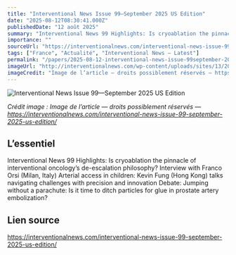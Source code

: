 ```yaml
---
title: "Interventional News Issue 99—September 2025 US Edition"
date: "2025-08-12T08:30:41.000Z"
publishedDate: "12 août 2025"
summary: "Interventional News 99 Highlights: Is cryoablation the pinnacle of interventional oncology’s de-escalation philosophy? Interview with Franco Orsi (Milan, Italy) Arterial access in children: Kevin Fung (Hong Kong) talks navigating challenges with precision and innovation Debate: Jumping without a parachute: Is it time to ditch particles for glue in prostate artery embolization?"
importance: ""
sourceUrl: "https://interventionalnews.com/interventional-news-issue-99-september-2025-us-edition/"
tags: ["France", "Actualité", "Interventional News — Latest"]
permalink: "/papers/2025-08-12-interventional-news-issue-99september-2025-us-edition"
imageUrl: "http://interventionalnews.com/wp-content/uploads/sites/13/2025/08/Screenshot-2025-08-06-111442.png"
imageCredit: "Image de l’article — droits possiblement réservés — https://interventionalnews.com/interventional-news-issue-99-september-2025-us-edition/"
---
```


![Interventional News Issue 99—September 2025 US Edition](http://interventionalnews.com/wp-content/uploads/sites/13/2025/08/Screenshot-2025-08-06-111442.png)

*Crédit image : Image de l’article — droits possiblement réservés — https://interventionalnews.com/interventional-news-issue-99-september-2025-us-edition/*

## L’essentiel

Interventional News 99 Highlights: Is cryoablation the pinnacle of interventional oncology’s de-escalation philosophy? Interview with Franco Orsi (Milan, Italy) Arterial access in children: Kevin Fung (Hong Kong) talks navigating challenges with precision and innovation Debate: Jumping without a parachute: Is it time to ditch particles for glue in prostate artery embolization?

## Lien source

https://interventionalnews.com/interventional-news-issue-99-september-2025-us-edition/
